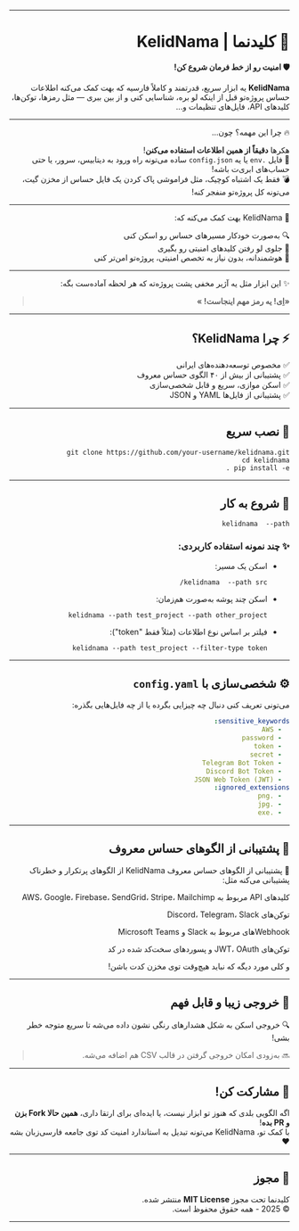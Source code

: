 
---

<div dir="rtl" align="right">

# 🚨 کلیدنما | KelidNama

**🛡️ امنیت رو از خط فرمان شروع کن!**

**KelidNama** یه ابزار سریع، قدرتمند و کاملاً فارسیه که بهت کمک می‌کنه اطلاعات حساس پروژه‌تو قبل از اینکه لو بره، شناسایی کنی و از بین ببری — مثل رمزها، توکن‌ها، کلیدهای API، فایل‌های تنظیمات و...

---

🔥 چرا این مهمه؟ چون...

هکرها **دقیقاً از همین اطلاعات استفاده می‌کنن**!  
📂 فایل `.env` یا یه `config.json` ساده می‌تونه راه ورود به دیتابیس، سرور، یا حتی حساب‌های ابری‌ت باشه!  
💣 فقط یک اشتباه کوچیک، مثل فراموشی پاک کردن یک فایل حساس از مخزن گیت، می‌تونه کل پروژه‌تو منفجر کنه!

---

🎯 KelidNama بهت کمک می‌کنه که:

🔍 به‌صورت خودکار مسیرهای حساس رو اسکن کنی  
🚫 جلوی لو رفتن کلیدهای امنیتی رو بگیری  
🧠 هوشمندانه، بدون نیاز به تخصص امنیتی، پروژه‌تو امن‌تر کنی  


---

✨ این ابزار مثل یه آژیر مخفی پشت پروژه‌ته که هر لحظه آماده‌ست بگه:  
> **«اِی! یه رمز مهم اینجاست! »**

---

## ⚡ چرا KelidNama؟

✅ مخصوص توسعه‌دهنده‌های ایرانی  
✅ پشتیبانی از بیش از ۴۰ الگوی حساس معروف  
✅ اسکن موازی، سریع و قابل شخصی‌سازی  
✅ پشتیبانی از فایل‌ها YAML و JSON  


---

## 🔧 نصب سریع

```
git clone https://github.com/your-username/kelidnama.git  
cd kelidnama  
pip install -e .
```

---

## 🚀 شروع به کار

```
kelidnama  --path 
```

### ✨ چند نمونه استفاده کاربردی:

- اسکن یک مسیر:
  ```
  kelidnama  --path src/
  ```

- اسکن چند پوشه به‌صورت هم‌زمان:
  ```
  kelidnama --path test_project --path other_project
  ```

- فیلتر بر اساس نوع اطلاعات (مثلاً فقط "token"):
  ```
  kelidnama --path test_project --filter-type token 
  ```

---

## ⚙️ شخصی‌سازی با `config.yaml`

می‌تونی تعریف کنی دنبال چه چیزایی بگرده یا از چه فایل‌هایی بگذره:

```yaml
sensitive_keywords:
  - AWS
  - password
  - token
  - secret
  - Telegram Bot Token
  - Discord Bot Token
  - JSON Web Token (JWT)
ignored_extensions:
  - .png
  - .jpg
  - .exe
```

---

## 🧠 پشتیبانی از الگوهای حساس معروف
<div dir="rtl" align="right">
🧠 پشتیبانی از الگوهای حساس معروف
KelidNama از الگوهای پرتکرار و خطرناک پشتیبانی می‌کنه مثل:

کلیدهای API مربوط به AWS، Google، Firebase، SendGrid، Stripe، Mailchimp

توکن‌های Discord، Telegram، Slack

Webhookهای مربوط به Slack و Microsoft Teams

توکن‌های JWT، OAuth و پسوردهای سخت‌کد شده در کد

و کلی مورد دیگه که نباید هیچ‌وقت توی مخزن کدت باشن!

</div>


---

## 🧪 خروجی زیبا و قابل فهم

🔍 خروجی اسکن به شکل هشدارهای رنگی نشون داده می‌شه تا سریع متوجه خطر بشی!  

> 🔜 به‌زودی امکان خروجی گرفتن در قالب CSV هم اضافه می‌شه.

---

## 🤝 مشارکت کن!

اگه الگویی بلدی که هنوز تو ابزار نیست، یا ایده‌ای برای ارتقا داری، **همین حالا Fork بزن و PR بده**!  
با کمک تو، KelidNama می‌تونه تبدیل به استاندارد امنیت کد توی جامعه فارسی‌زبان بشه ❤️

---

## 📜 مجوز

کلیدنما تحت مجوز **MIT License** منتشر شده.  
© 2025 - همه حقوق محفوظ است.

</div>

---
